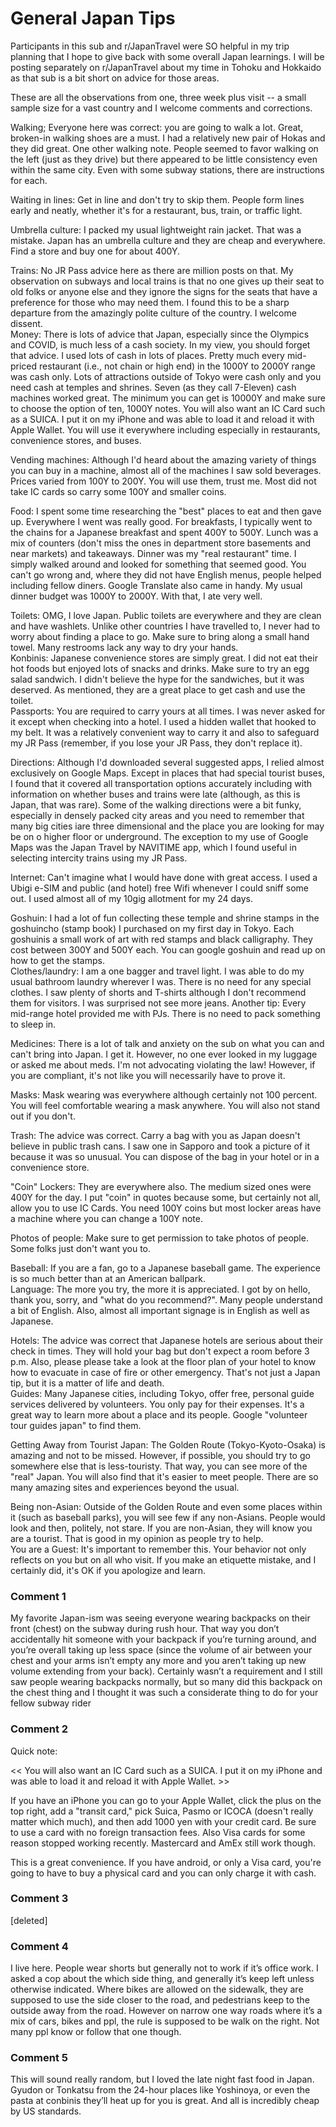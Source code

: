 # General Japan Tips

Participants in this sub and r/JapanTravel were SO helpful in my trip planning that I hope to give back with some overall Japan learnings. I will be posting separately on r/JapanTravel about my time in Tohoku and Hokkaido as that sub is a bit short on advice for those areas.

  
These are all the observations from one, three week plus visit -- a small sample size for a vast country and I welcome comments and corrections.

  
Walking; Everyone here was correct: you are going to walk a lot. Great, broken-in walking shoes are a must. I had a relatively new pair of Hokas and they did great. One other walking note. People seemed to favor walking on the left (just as they drive) but there appeared to be little consistency even within the same city. Even with some subway stations, there are instructions for each.

  
Waiting in lines: Get in line and don't try to skip them. People form lines early and neatly, whether it's for a restaurant, bus, train, or traffic light.

  
Umbrella culture: I packed my usual lightweight rain jacket. That was a mistake. Japan has an umbrella culture and they are cheap and everywhere. Find a store and buy one for about 400Y.

  
Trains: No JR Pass advice here as there are million posts on that. My observation on subways and local trains is that no one gives up their seat to old folks or anyone else and they ignore the signs for the seats that have a preference for those who may need them. I found this to be a sharp departure from the amazingly polite culture of the country. I welcome dissent.  
Money: There is lots of advice that Japan, especially since the Olympics and COVID, is much less of a cash society. In my view, you should forget that advice. I used lots of cash in lots of places. Pretty much every mid-priced restaurant (i.e., not chain or high end) in the 1000Y to 2000Y range was cash only. Lots of attractions outside of Tokyo were cash only and you need cash at temples and shrines. Seven (as they call 7-Eleven) cash machines worked great. The minimum you can get is 10000Y and make sure to choose the option of ten, 1000Y notes. You will also want an IC Card such as a SUICA. I put it on my iPhone and was able to load it and reload it with Apple Wallet. You will use it everywhere including especially in restaurants, convenience stores, and buses.

  
Vending machines: Although I'd heard about the amazing variety of things you can buy in a machine, almost all of the machines I saw sold beverages. Prices varied from 100Y to 200Y. You will use them, trust me. Most did not take IC cards so carry some 100Y and smaller coins.

  
Food: I spent some time researching the "best" places to eat and then gave up. Everywhere I went was really good. For breakfasts, I typically went to the chains for a Japanese breakfast and spent 400Y to 500Y. Lunch was a mix of counters (don't miss the ones in department store basements and near markets) and takeaways. Dinner was my "real restaurant" time. I simply walked around and looked for something that seemed good. You can't go wrong and, where they did not have English menus, people helped including fellow diners. Google Translate also came in handy. My usual dinner budget was 1000Y to 2000Y. With that, I ate very well.

  
Toilets: OMG, I love Japan. Public toilets are everywhere and they are clean and have washlets. Unlike other countries I have travelled to, I never had to worry about finding a place to go. Make sure to bring along a small hand towel. Many restrooms lack any way to dry your hands.  
Konbinis: Japanese convenience stores are simply great. I did not eat their hot foods but enjoyed lots of snacks and drinks. Make sure to try an egg salad sandwich. I didn't believe the hype for the sandwiches, but it was deserved. As mentioned, they are a great place to get cash and use the toilet.  
Passports: You are required to carry yours at all times. I was never asked for it except when checking into a hotel. I used a hidden wallet that hooked to my belt. It was a relatively convenient way to carry it and also to safeguard my JR Pass (remember, if you lose your JR Pass, they don't replace it).

  
Directions: Although I'd downloaded several suggested apps, I relied almost exclusively on Google Maps. Except in places that had special tourist buses, I found that it covered all transportation options accurately including with information on whether buses and trains were late (although, as this is Japan, that was rare). Some of the walking directions were a bit funky, especially in densely packed city areas and you need to remember that many big cities iare three dimensional and the place you are looking for may be on o higher floor or underground. The exception to my use of Google Maps was the Japan Travel by NAVITIME app, which I found useful in selecting intercity trains using my JR Pass.

  
Internet: Can't imagine what I would have done with great access. I used a Ubigi e-SIM and public (and hotel) free Wifi whenever I could sniff some out. I used almost all of my 10gig allotment for my 24 days.

  
Goshuin: I had a lot of fun collecting these temple and shrine stamps in the goshuincho (stamp book) I purchased on my first day in Tokyo. Each goshuinis a small work of art with red stamps and black calligraphy. They cost between 300Y and 500Y each. You can google goshuin and read up on how to get the stamps.  
Clothes/laundry: I am a one bagger and travel light. I was able to do my usual bathroom laundry wherever I was. There is no need for any special clothes. I saw plenty of shorts and T-shirts although I don't recommend them for visitors. I was surprised not see more jeans. Another tip: Every mid-range hotel provided me with PJs. There is no need to pack something to sleep in. 

  
Medicines: There is a lot of talk and anxiety on the sub on what you can and can't bring into Japan. I get it. However, no one ever looked in my luggage or asked me about meds. I'm not advocating violating the law! However, if you are compliant, it's not like you will necessarily have to prove it.

  
Masks: Mask wearing was everywhere although certainly not 100 percent. You will feel comfortable wearing a mask anywhere. You will also not stand out if you don't.

  
Trash: The advice was correct. Carry a bag with you as Japan doesn't believe in public trash cans. I saw one in Sapporo and took a picture of it because it was so unusual. You can dispose of the bag in your hotel or in a convenience store.

  
"Coin" Lockers: They are everywhere also. The medium sized ones were 400Y for the day. I put "coin" in quotes because some, but certainly not all, allow you to use IC Cards. You need 100Y coins but most locker areas have a machine where you can change a 100Y note.

  
Photos of people: Make sure to get permission to take photos of people. Some folks just don't want you to.

  
Baseball: If you are a fan, go to a Japanese baseball game. The experience is so much better than at an American ballpark.  
Language: The more you try, the more it is appreciated. I got by on hello, thank you, sorry, and "what do you recommend?". Many people understand a bit of English. Also, almost all important signage is in English as well as Japanese.

  
Hotels: The advice was correct that Japanese hotels are serious about their check in times. They will hold your bag but don't expect a room before 3 p.m. Also, please please take a look at the floor plan of your hotel to know how to evacuate in case of fire or other emergency. That's not just a Japan tip, but it is a matter of life and death.  
Guides: Many Japanese cities, including Tokyo, offer free, personal guide services delivered by volunteers. You only pay for their expenses. It's a great way to learn more about a place and its people. Google "volunteer tour guides japan" to find them.

  
Getting Away from Tourist Japan: The Golden Route (Tokyo-Kyoto-Osaka) is amazing and not to be missed. However, if possible, you should try to go somewhere else that is less-touristy. That way, you can see more of the "real" Japan. You will also find that it's easier to meet people. There are so many amazing sites and experiences beyond the usual.

  
Being non-Asian: Outside of the Golden Route and even some places within it (such as baseball parks), you will see few if any non-Asians. People would look and then, politely, not stare. If you are non-Asian, they will know you are a tourist. That is good in my opinion as people try to help.  
You are a Guest: It's important to remember this. Your behavior not only reflects on you but on all who visit. If you make an etiquette mistake, and I certainly did, it's OK if you apologize and learn.

### Comment 1

My favorite Japan-ism was seeing everyone wearing backpacks on their front (chest) on the subway during rush hour. That way you don’t accidentally hit someone with your backpack if you’re turning around, and you’re overall taking up less space (since the volume of air between your chest and your arms isn’t empty any more and you aren’t taking up new volume extending from your back). Certainly wasn’t a requirement and I still saw people wearing backpacks normally, but so many did this backpack on the chest thing and I thought it was such a considerate thing to do for your fellow subway rider

### Comment 2

Quick note:

<< You will also want an IC Card such as a SUICA. I put it on my iPhone and was able to load it and reload it with Apple Wallet. >>

If you have an iPhone you can go to your Apple Wallet, click the plus on the top right, add a "transit card," pick Suica, Pasmo or ICOCA (doesn't really matter which much), and then add 1000 yen with your credit card. Be sure to use a card with no foreign transaction fees. Also Visa cards for some reason stopped working recently. Mastercard and AmEx still work though.

This is a great convenience. If you have android, or only a Visa card, you're going to have to buy a physical card and you can only charge it with cash.

### Comment 3

[deleted]

### Comment 4

I live here. People wear shorts but generally not to work if it’s office work. I asked a cop about the which side thing, and generally it’s keep left unless otherwise indicated. Where bikes are allowed on the sidewalk, they are supposed to use the side closer to the road, and pedestrians keep to the outside away from the road. However on narrow one way roads where it’s a mix of cars, bikes and ppl, the rule is supposed to be walk on the right. Not many ppl know or follow that one though.

### Comment 5

This will sound really random, but I loved the late night fast food in Japan. Gyudon or Tonkatsu from the 24-hour places like Yoshinoya, or even the pasta at conbinis they’ll heat up for you is great. And all is incredibly cheap by US standards.

